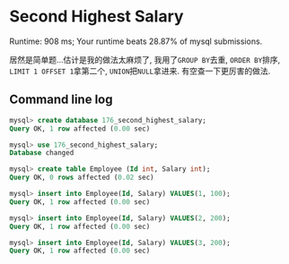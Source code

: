 # Second Highest Salary

Runtime: 908 ms; Your runtime beats 28.87% of mysql submissions.

居然是简单题...估计是我的做法太麻烦了, 我用了`GROUP BY`去重, `ORDER BY`排序, `LIMIT 1 OFFSET 1`拿第二个, `UNION`把`NULL`拿进来.
有空查一下更厉害的做法.

## Command line log

```sql
mysql> create database 176_second_highest_salary;
Query OK, 1 row affected (0.00 sec)

mysql> use 176_second_highest_salary;
Database changed

mysql> create table Employee (Id int, Salary int);
Query OK, 0 rows affected (0.02 sec)

mysql> insert into Employee(Id, Salary) VALUES(1, 100);
Query OK, 1 row affected (0.00 sec)

mysql> insert into Employee(Id, Salary) VALUES(2, 200);
Query OK, 1 row affected (0.00 sec)

mysql> insert into Employee(Id, Salary) VALUES(3, 200);
Query OK, 1 row affected (0.00 sec)
```
